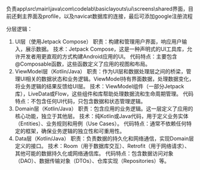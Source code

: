 负责app\src\main\java\com\codelab\basiclayouts\ui\screens\shared界面，目前还剩主界面及profile，以及navicat数据库的连接，最后可添加google注册流程

分层逻辑：

1. UI层（使用Jetpack Compose）
   职责：构建和管理用户界面，响应用户输入，展示数据。
   技术：Jetpack Compose，这是一种声明式的UI工具库，允许开发者用更直观的方式构建Android应用的UI。
   代码特点：主要包含@Composable函数，这些函数定义了应用的视图和布局。
2. ViewModel层（Kotlin/Java）
   职责：作为UI层和数据处理层之间的桥梁，管理UI相关的数据状态和业务逻辑。ViewModel持有界面数据，处理数据变化，将业务逻辑的结果反馈给UI层。
   技术：ViewModel组件（一部分Jetpack库），LiveData或Flow，这些组件和库帮助处理数据流和生命周期管理。
   代码特点：不包含任何UI代码，只包含数据和状态管理逻辑。
3. Domain层（Kotlin/Java）
   职责：包含应用的业务逻辑。这一层定义了应用的核心功能，独立于其他层。
   技术：纯Kotlin或Java代码，用于定义业务实体（Entities）、业务规则和用例（Use Cases）。
   代码特点：通常不依赖任何特定的框架，确保业务逻辑的独立性和可重用性。
4. Data层（Kotlin/Java）
   职责：负责数据的持久化和网络通信，实现Domain层定义的接口。
   技术：Room（用于数据库交互）、Retrofit（用于网络请求）、其他可能的数据持久化或网络通信库。
   代码特点：包含数据访问对象（DAO）、数据传输对象（DTOs）、仓库实现（Repositories）等。
